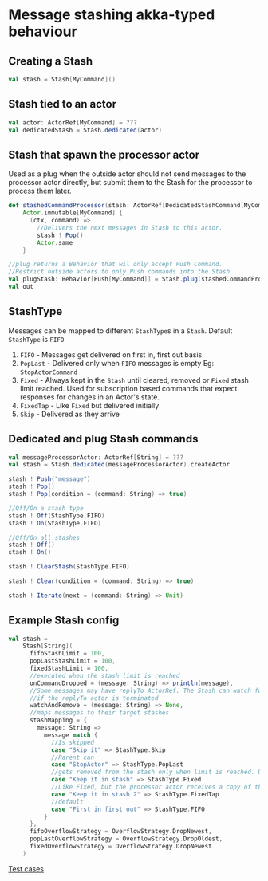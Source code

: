 # Message stashing akka-typed behaviour

## Creating a Stash
```scala
val stash = Stash[MyCommand]()
```

## Stash tied to an actor
```scala
val actor: ActorRef[MyCommand] = ???
val dedicatedStash = Stash.dedicated(actor)
```

## Stash that spawn the processor actor
Used as a plug when the outside actor should not send messages to the processor actor directly, 
but submit them to the Stash for the processor to process them later.
```scala
def stashedCommandProcessor(stash: ActorRef[DedicatedStashCommand[MyCommand]]) =
    Actor.immutable[MyCommand] {
      (ctx, command) =>
        //Delivers the next messages in Stash to this actor.
        stash ! Pop()
        Actor.same
    }

//plug returns a Behavior that wil only accept Push Command. 
//Restrict outside actors to only Push commands into the Stash.  
val plugStash: Behavior[Push[MyCommand]] = Stash.plug(stashedCommandProcessor)
val out
```

## StashType
Messages can be mapped to different `StashType`s in a `Stash`. Default `StashType` is `FIFO`

1. `FIFO` - Messages get delivered on first in, first out basis
2. `PopLast` - Delivered only when `FIFO` messages is empty Eg: `StopActorCommand` 
3. `Fixed` - Always kept in the `Stash` until cleared, removed or `Fixed` stash limit reached. 
Used for subscription based commands that expect responses for changes in an Actor's state.  
4. `FixedTap` - Like `Fixed` but delivered initially
4. `Skip` - Delivered as they arrive

## Dedicated and plug Stash commands
```scala
val messageProcessorActor: ActorRef[String] = ???
val stash = Stash.dedicated(messageProcessorActor).createActor

stash ! Push("message")
stash ! Pop()
stash ! Pop(condition = (command: String) => true)

//Off/On a stash type
stash ! Off(StashType.FIFO)
stash ! On(StashType.FIFO)

//Off/On all stashes
stash ! Off()
stash ! On()

stash ! ClearStash(StashType.FIFO)

stash ! Clear(condition = (command: String) => true)

stash ! Iterate(next = (command: String) => Unit)
```

## Example Stash config
```scala
val stash =
    Stash[String](
      fifoStashLimit = 100,
      popLastStashLimit = 100,
      fixedStashLimit = 100,
      //executed when the stash limit is reached
      onCommandDropped = (message: String) => println(message),
      //Some messages may have replyTo ActorRef. The Stash can watch for these actor and remove the message
      //if the replyTo actor is terminated
      watchAndRemove = (message: String) => None,
      //maps messages to their target stashes
      stashMapping = {
        message: String =>
          message match {
            //Is skipped
            case "Skip it" => StashType.Skip
            //Parent can
            case "StopActor" => StashType.PopLast
            //gets removed from the stash only when limit is reached. Useful for subscription based messages
            case "Keep it in stash" => StashType.Fixed
            //Like Fixed, but the processor actor receives a copy of the message initially.
            case "Keep it in stash 2" => StashType.FixedTap
            //default
            case "First in first out" => StashType.FIFO
          }
      },
      fifoOverflowStrategy = OverflowStrategy.DropNewest,
      popLastOverflowStrategy = OverflowStrategy.DropOldest,
      fixedOverflowStrategy = OverflowStrategy.DropNewest
    )
```

[Test cases](src/test/scala/stash)
